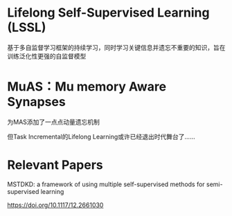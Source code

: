 # Lifelong Self-Supervised Learning (LSSL)

基于多自监督学习框架的持续学习，同时学习关键信息并遗忘不重要的知识，旨在训练泛化性更强的自监督模型

# MuAS：Mu memory Aware Synapses

为MAS添加了一点点动量遗忘机制

但Task Incremental的Lifelong Learning或许已经退出时代舞台了……

# Relevant Papers
MSTDKD: a framework of using multiple self-supervised methods for semi-supervised learning

https://doi.org/10.1117/12.2661030

